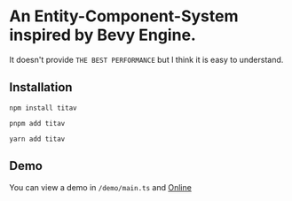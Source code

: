 # An Entity-Component-System inspired by Bevy Engine.

It doesn't provide `THE BEST PERFORMANCE` but I think it is easy to understand.

## Installation

```
npm install titav
```

```
pnpm add titav
```

```
yarn add titav
```

## Demo

You can view a demo in `/demo/main.ts` and [Online](https://github.com/ChanningLua/titav/tree/master/demo)

